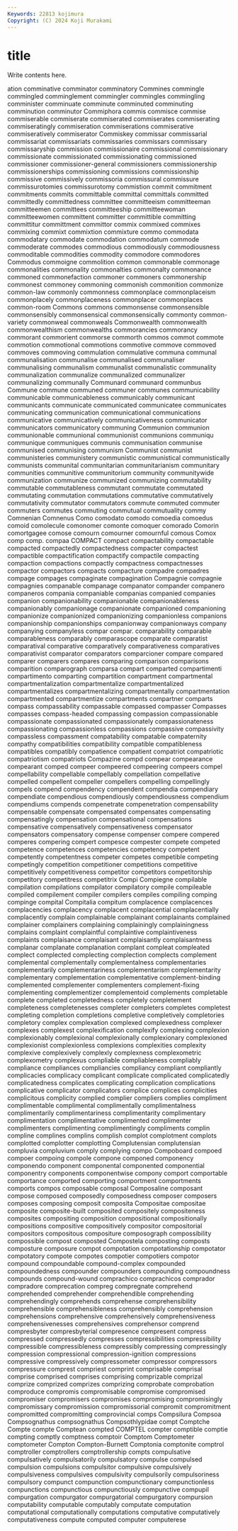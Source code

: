 ```yaml
---
Keywords: 22813 kojimura
Copyright: (C) 2024 Koji Murakami
---
```


# title

Write contents here.



ation comminative comminator comminatory Commines commingle commingled comminglement commingler commingles
commingling comminister comminuate comminute comminuted comminuting comminution comminutor Commiphora commis
commisce commise commiserable commiserate commiserated commiserates commiserating commiseratingly commiseration commiserations
commiserative commiseratively commiserator Commiskey commissar commissarial commissariat commissariats commissaries commissars
commissary commissaryship commission commissionaire commissional commissionary commissionate commissionated commissionating commissioned
commissioner commissioner-general commissioners commissionership commissionerships commissioning commissions commissionship commissive commissively
commissoria commissural commissure commissurotomies commissurotomy commistion commit commitment commitments commits
committable committal committals committed committedly committedness committee committeeism committeeman committeemen
committees committeeship committeewoman committeewomen committent committer committible committing committitur committment
committor commix commixed commixes commixing commixt commixtion commixture commo commodata
commodatary commodate commodation commodatum commode commoderate commodes commodious commodiously commodiousness
commoditable commodities commodity commodore commodores Commodus commoigne commolition common commonable
commonage commonalities commonality commonalties commonalty commonance commoned commonefaction commoner commoners
commonership commonest commoney commoning commonish commonition commonize common-law commonly commonness
commonplace commonplaceism commonplacely commonplaceness commonplacer commonplaces common-room Commons commons commonsense
commonsensible commonsensibly commonsensical commonsensically commonty common-variety commonweal commonweals Commonwealth commonwealth
commonwealthism commonwealths commorancies commorancy commorant commorient commorse commorth commos commot
commote commotion commotional commotions commotive commove commoved commoves commoving commulation
commulative communa communal communalisation communalise communalised communaliser communalising communalism communalist
communalistic communality communalization communalize communalized communalizer communalizing communally Communard communard
communbus Commune commune communed communer communes communicability communicable communicableness communicably
communicant communicants communicate communicated communicatee communicates communicating communication communicational communications
communicative communicatively communicativeness communicator communicators communicatory communing Communion communion communionable
communional communionist communions communiqu communique communiques communis communisation communise communised
communising communism Communist communist communisteries communistery communistic communistical communistically communists
communital communitarian communitarianism communitary communities communitive communitorium community communitywide communization
communize communized communizing commutability commutable commutableness commutant commutate commutated commutating
commutation commutations commutative commutatively commutativity commutator commutators commute commuted commuter
commuters commutes commuting commutual commutuality commy Comnenian Comnenus Como comodato
comodo comoedia comoedus comoid comolecule comonomer comonte comoquer comorado Comorin
comortgagee comose comourn comourner comournful comous Comox comp comp. compaa
COMPACT compact compactability compactable compacted compactedly compactedness compacter compactest compactible
compactification compactify compactile compacting compaction compactions compactly compactness compactnesses compactor
compactors compacts compacture compadre compadres compage compages compaginate compagination Compagnie
compagnie compagnies companable companage companator compander companero companeros compania companiable
companias companied companies companion companionability companionable companionableness companionably companionage companionate
companioned companioning companionize companionized companionizing companionless companions companionship companionships companionway
companionways company companying companyless compar compar. comparability comparable comparableness comparably
comparascope comparate comparatist comparatival comparative comparatively comparativeness comparatives comparativist comparator
comparators comparcioner compare compared comparer comparers compares comparing comparison comparisons
comparition comparograph comparsa compart comparted compartimenti compartimento comparting compartition compartment
compartmental compartmentalization compartmentalize compartmentalized compartmentalizes compartmentalizing compartmentally compartmentation compartmented compartmentize
compartments compartner comparts compass compassability compassable compassed compasser Compasses compasses
compass-headed compassing compassion compassionable compassionate compassionated compassionately compassionateness compassionating compassionless
compassions compassive compassivity compassless compassment compatability compatable compaternity compathy compatibilities
compatibility compatible compatibleness compatibles compatibly compatience compatient compatriot compatriotic compatriotism
compatriots Compazine compd compear compearance compearant comped compeer compeered compeering
compeers compel compellability compellable compellably compellation compellative compelled compellent compeller
compellers compelling compellingly compels compend compendency compendent compendia compendiary compendiate
compendious compendiously compendiousness compendium compendiums compends compenetrate compenetration compensability compensable
compensate compensated compensates compensating compensatingly compensation compensational compensations compensative compensatively
compensativeness compensator compensators compensatory compense compenser compere compered comperes compering
compert compesce compester compete competed competence competences competencies competency competent
competently competentness competer competes competible competing competingly competition competitioner competitions
competitive competitively competitiveness competitor competitors competitorship competitory competitress competitrix Compi
Compiegne compilable compilation compilations compilator compilatory compile compileable compiled compilement
compiler compilers compiles compiling comping compinge compital Compitalia compitum complacence
complacences complacencies complacency complacent complacential complacentially complacently complain complainable complainant
complainants complained complainer complainers complaining complainingly complainingness complains complaint complaintful
complaintive complaintiveness complaints complaisance complaisant complaisantly complaisantness complanar complanate complanation
complant compleat compleated complect complected complecting complection complects complement complemental
complementally complementalness complementaries complementarily complementariness complementarism complementarity complementary complementation complementative
complement-binding complemented complementer complementers complement-fixing complementing complementizer complementoid complements completable
complete completed completedness completely completement completeness completenesses completer completers completes
completest completing completion completions completive completively completories completory complex complexation
complexed complexedness complexer complexes complexest complexification complexify complexing complexion complexionably
complexional complexionally complexionary complexioned complexionist complexionless complexions complexities complexity complexive
complexively complexly complexness complexometric complexometry complexus compliable compliableness compliably compliance
compliances compliancies compliancy compliant compliantly complicacies complicacy complicant complicate complicated
complicatedly complicatedness complicates complicating complication complications complicative complicator complicators complice
complices complicities complicitous complicity complied complier compliers complies compliment complimentable
complimental complimentally complimentalness complimentarily complimentariness complimentarity complimentary complimentation complimentative complimented
complimenter complimenters complimenting complimentingly compliments complin compline complines complins complish
complot complotment complots complotted complotter complotting Complutensian complutensian compluvia compluvium
comply complying compo Compoboard compoed compoer compoing compole compone componed
componency componendo component componental componented componential componentry components componentwise compony
comport comportable comportance comported comporting comportment comportments comports compos composable
composal Composaline composant compose composed composedly composedness composer composers composes
composing composit composita Compositae compositae composite composite-built composited compositely compositeness
composites compositing composition compositional compositionally compositions compositive compositively compositor compositorial
compositors compositous compositure composograph compossibility compossible compost composted Compostela composting
composts composture composure compot compotation compotationship compotator compotatory compote compotes
compotier compotiers compotor compound compoundable compound-complex compounded compoundedness compounder compounders
compounding compoundness compounds compound-wound comprachico comprachicos comprador compradore comprecation compreg
compregnate comprehend comprehended comprehender comprehendible comprehending comprehendingly comprehends comprehense comprehensibility
comprehensible comprehensibleness comprehensibly comprehension comprehensions comprehensive comprehensively comprehensiveness comprehensivenesses comprehensives
comprehensor comprend compresbyter compresbyterial compresence compresent compress compressed compressedly compresses
compressibilities compressibility compressible compressibleness compressibly compressing compressingly compression compressional compression-ignition
compressions compressive compressively compressometer compressor compressors compressure comprest compriest comprint
comprisable comprisal comprise comprised comprises comprising comprizable comprizal comprize comprized
comprizes comprizing comprobate comprobation comproduce compromis compromisable compromise compromised compromiser
compromisers compromises compromising compromisingly compromissary compromission compromissorial compromit compromitment compromitted
compromitting comprovincial comps Compsilura Compsoa Compsognathus compsognathus Compsothlypidae compt Comptche
Compte compte Comptean compted COMPTEL compter comptible comptie compting comptly
comptness comptoir Comptom Comptometer comptometer Compton Compton-Burnett Comptonia comptonite comptrol
comptroller comptrollers comptrollership compts compulsative compulsatively compulsatorily compulsatory compulse compulsed
compulsion compulsions compulsitor compulsive compulsively compulsiveness compulsives compulsivity compulsorily compulsoriness
compulsory compunct compunction compunctionary compunctionless compunctions compunctious compunctiously compunctive compupil
compurgation compurgator compurgatorial compurgatory compursion computability computable computably computate computation
computational computationally computations computative computatively computativeness compute computed computer computerese
